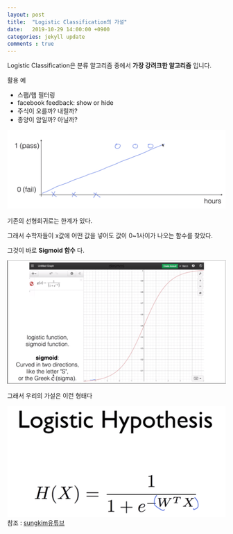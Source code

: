 ```yaml
---
layout: post
title:  "Logistic Classification의 가설"
date:   2019-10-29 14:00:00 +0900
categories: jekyll update
comments : true
---
```


Logistic Classification은 분류 알고리즘 중에서 **가장 강려크한 알고리즘** 입니다.

활용 예
 - 스팸/햄 필터링
 - facebook feedback: show or hide
 - 주식이 오를까? 내릴까?
 - 종양이 암일까? 아닐까?

 ![선형회귀한계](https://github.com/gwnuysw/gwnuysw.github.io/blob/master/_images/2019_10_29/%EC%8A%A4%ED%81%AC%EB%A6%B0%EC%83%B7%202019-10-29%20%EC%98%A4%ED%9B%84%202.05.37.png?raw=true)

 기존의 선형회귀로는 한계가 있다.

그래서 수학자들이 x값에 어떤 값을 넣어도 값이 0~1사이가 나오는 함수를 찾았다.

그것이 바로 **Sigmoid 함수** 다.

![시그모이드](https://github.com/gwnuysw/gwnuysw.github.io/blob/master/_images/2019_10_29/%EC%8A%A4%ED%81%AC%EB%A6%B0%EC%83%B7%202019-10-29%20%EC%98%A4%ED%9B%84%202.14.19.png?raw=true)

그래서 우리의 가설은 이런 형태다

![가설](https://github.com/gwnuysw/gwnuysw.github.io/blob/master/_images/2019_10_29/%EC%8A%A4%ED%81%AC%EB%A6%B0%EC%83%B7%202019-10-29%20%EC%98%A4%ED%9B%84%202.16.19.png?raw=true)
참조 : [sungkim유튜브](https://www.youtube.com/watch?v=PIjno6paszY&list=PLlMkM4tgfjnLSOjrEJN31gZATbcj_MpUm&index=11)
